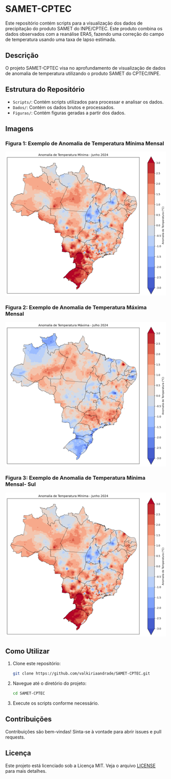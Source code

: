 # SAMET-CPTEC

Este repositório contém scripts para a visualização dos dados de precipitação do produto SAMET do INPE/CPTEC. Este produto combina os dados observados com a reanálise ERA5, fazendo uma correção do campo de temperatura usando uma taxa de lapso estimada.

## Descrição

O projeto SAMET-CPTEC visa no aprofundamento de visualização de dados de anomalia de temperatura utilizando o produto SAMET do CPTEC/INPE. 

## Estrutura do Repositório

- `Scripts/`: Contém scripts utilizados para processar e analisar os dados.
- `Dados/`: Contém os dados brutos e processados.
- `Figuras/`: Contém figuras geradas a partir dos dados.

## Imagens

### Figura 1: Exemplo de Anomalia de Temperatura Mínima Mensal

![Anomalia de Tempratura Mínima Mensal](Figuras/anomalia_temperatura_minima_jun.png)

### Figura 2: Exemplo de Anomalia de Temperatura Máxima Mensal

![Anomalia de Tempratura Máxima Mensal](Figuras/anomalia_temperatura_maxima_jul.png)

### Figura 3: Exemplo de Anomalia de Temperatura Mínima Mensal- Sul

![Anomalia de Tempratura Mínima Mensal - Sul](Figuras/anomalia_temperatura_minima_jun.png)

## Como Utilizar

1. Clone este repositório:
    ```bash
    git clone https://github.com/valkiriaandrade/SAMET-CPTEC.git
    ```

2. Navegue até o diretório do projeto:
    ```bash
    cd SAMET-CPTEC
    ```

3. Execute os scripts conforme necessário.

## Contribuições

Contribuições são bem-vindas! Sinta-se à vontade para abrir issues e pull requests.

## Licença

Este projeto está licenciado sob a Licença MIT. Veja o arquivo [LICENSE](LICENSE) para mais detalhes.

